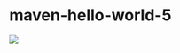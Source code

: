 # maven-hello-world-5

![](https://github.com/jsimo/maven-hello-world/workflows/Java%20CI/badge.svg)
